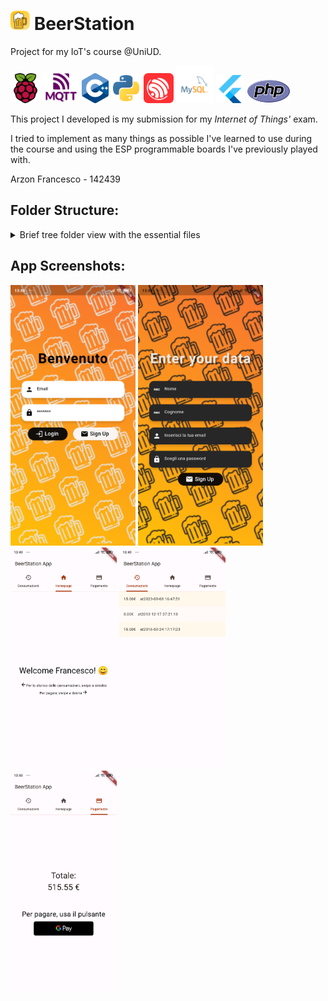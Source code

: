 # <img src="docs/icons/../../app/beerstation/android/app/src/main/ic_launcher-playstore.png" width="31"> BeerStation

Project for my IoT's course @UniUD.

<div>
<a href='https://www.raspberrypi.com/'><img src="docs/icons/raspberry-pi-svgrepo-com.svg" width="48"></a>
<a href='https://mqtt.org/'><img src="docs/icons/mqtt-ver.svg" width="58"></a>
<a href=''><img src="docs/icons/ISO_C++_Logo.svg.png" width="43"></a>
<a href='https://www.python.org/'><img src="docs/icons/python-svgrepo-com.svg" width="48"></a>
<a href='https://www.espressif.com/'><img src="docs/icons/espressif-svgrepo-com.svg" width="48"></a>
<a href='https://www.mysql.com/it/'><img src="docs/icons/mysql-logo-svgrepo-com.svg" width="60"></a>
<a href='https://flutter.dev/'><img src="docs/icons/flutter-svgrepo-com.svg" width="45"></a>
<a href='https://www.php.net/'><img src="docs/icons/new-php-logo.svg" width="70"></a>
</div>


This project I developed is my submission for my _Internet of Things'_ exam.

I tried to implement as many things as possible I've learned to use during the course and using the ESP programmable boards I've previously played with.

Arzon Francesco - 142439

## Folder Structure:

<details>
<summary>Brief tree folder view with the essential files</summary>

```
beerproject/
├─ API/
│  ├─ login.php
│  ├─ register.php
│  ├─ resetdebt.php
├─ DB/
│  ├─ new_file
├─ app/
│  ├─ beerstation/
│  │  ├─ lib/
│  │  │  ├─ obj/
│  │  │  │  ├─ consumazione.dart
│  │  │  │  ├─ user.dart
│  │  │  ├─ screens/
│  │  │  │  ├─ homepage.dart
│  │  │  ├─ users/
│  │  │  │  ├─ login_screen.dart
│  │  │  │  ├─ register_screen.dart
│  │  │  ├─ main.dart
│  │  │  ├─ utils.dart
├─ docs/
│  ├─ app_images/
│  ├─ icons/
```
</details>

## App Screenshots:

<div><img src='docs/app_images/login.jpg' width='200'>
<img src='docs/app_images/register.jpg' width='200'>
<img src='docs/app_images/home.jpg' width='170'>
<img src='docs/app_images/consumazioni.jpg' width='170'>
<img src='docs/app_images/saldo.jpg' width='170'></div>
